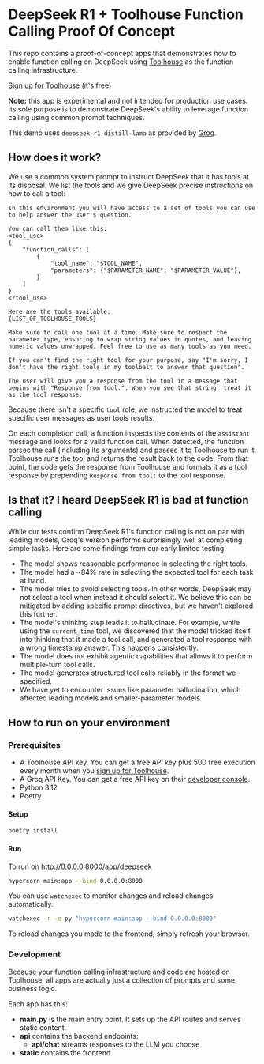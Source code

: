 # DeepSeek R1 + Toolhouse Function Calling Proof Of Concept

This repo contains a proof-of-concept apps that demonstrates how to enable function calling on DeepSeek using [Toolhouse](https://app.toolhouse.ai) as the function calling infrastructure.

[Sign up for Toolhouse](https://toolhouse.ai) (it's free)

**Note:** this app is experimental and not intended for production use cases. Its sole purpose is to demonstrate DeepSeek's ability to leverage function calling using common prompt techniques.

This demo uses `deepseek-r1-distill-lama` as provided by [Groq](https://console.groq.com?utm_source=toolhouse).

## How does it work?

We use a common system prompt to instruct DeepSeek that it has tools at its disposal. We list the tools and we give DeepSeek precise instructions on how to call a tool:

```
In this environment you will have access to a set of tools you can use to help answer the user's question.

You can call them like this:
<tool_use>
{
    "function_calls": [
        {
            "tool_name": "$TOOL_NAME",
            "parameters": {"$PARAMETER_NAME": "$PARAMETER_VALUE"},
        }
    ]
}
</tool_use>

Here are the tools available:
{LIST_OF_TOOLHOUSE_TOOLS}

Make sure to call one tool at a time. Make sure to respect the parameter type, ensuring to wrap string values in quotes, and leaving numeric values unwrapped. Feel free to use as many tools as you need.

If you can't find the right tool for your purpose, say "I'm sorry, I don't have the right tools in my toolbelt to answer that question".

The user will give you a response from the tool in a message that begins with "Response from tool:". When you see that string, treat it as the tool response.
```

Because there isn't a specific `tool` role, we instructed the model to treat specific user messages as user tools results.

On each completion call, a function inspects the contents of the `assistant` message and looks for a valid function call. When detected, the function parses the call (including its arguments) and passes it to Toolhouse to run it. Toolhouse runs the tool and returns the result back to the code. From that point, the code gets the response from Toolhouse and formats it as a tool response by prepending `Response from tool:` to the tool response.

## Is that it? I heard DeepSeek R1 is bad at function calling

While our tests confirm DeepSeek R1's function calling is not on par with leading models, Groq's version performs surprisingly well at completing simple tasks. Here are some findings from our early limited testing:

- The model shows reasonable performance in selecting the right tools. 
- The model had a ~84% rate in selecting the expected tool for each task at hand.
- The model tries to avoid selecting tools. In other words, DeepSeek may not select a tool when instead it should select it. We believe this can be mitigated by adding specific prompt directives, but we haven't explored this further.
- The model's thinking step leads it to hallucinate. For example, while using the `current_time` tool, we discovered that the model tricked itself into thinking that it made a tool call, and generated a tool response with a wrong timestamp answer. This happens consistently.
- The model does not exhibit agentic capabilities that allows it to perform multiple-turn tool calls.
- The model generates structured tool calls reliably in the format we specified.
- We have yet to encounter issues like parameter hallucination, which affected leading models and smaller-parameter models.


## How to run on your environment

### Prerequisites

- A Toolhouse API key. You can get a free API key plus 500 free execution every month when you [sign up for Toolhouse](https://app.toolhouse.ai).
- A Groq API Key. You can get a free API key on their [developer console](https://console.groq.com?utm_source=toolhouse).
- Python 3.12
- Poetry

#### Setup

```bash
poetry install
```

#### Run

To run on http://0.0.0.0:8000/app/deepseek

```bash
hypercorn main:app --bind 0.0.0.0:8000
```

You can use `watchexec` to monitor changes and reload changes automatically.

```bash
watchexec -r -e py "hypercorn main:app --bind 0.0.0.0:8000"
```

To reload changes you made to the frontend, simply refresh your browser.

### Development

Because your function calling infrastructure and code are hosted on Toolhouse, all apps are actually just a collection of prompts and some business logic.

Each app has this:

- **main.py** is the main entry point. It sets up the API routes and serves static content.
- **api** contains the backend endpoints:
  - **api/chat** streams responses to the LLM you choose
- **static** contains the frontend
